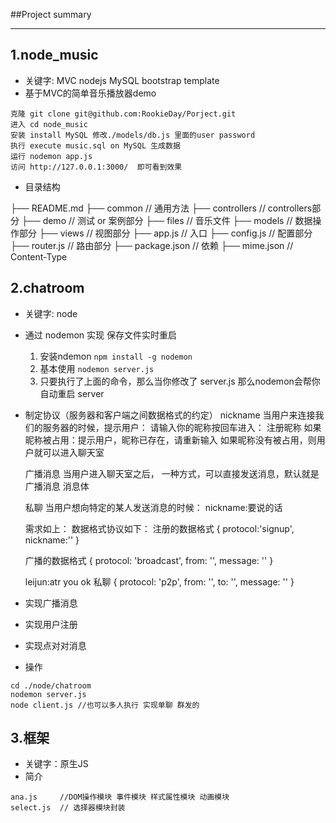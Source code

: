 ##Project summary
***
## 1.node_music 
- 关键字: MVC nodejs MySQL bootstrap template
- 基于MVC的简单音乐播放器demo
```
克隆 git clone git@github.com:RookieDay/Porject.git
进入 cd node_music
安装 install MySQL 修改./models/db.js 里面的user password
执行 execute music.sql on MySQL 生成数据
运行 nodemon app.js
访问 http://127.0.0.1:3000/  即可看到效果
```
- 目录结构
<prev>
├── README.md           
├── common              // 通用方法
├── controllers         // controllers部分
├── demo                // 测试 or 案例部分
├── files               // 音乐文件
├── models              // 数据操作部分
├── views               // 视图部分
├── app.js              // 入口
├── config.js           // 配置部分
├── router.js           // 路由部分
├── package.json        // 依赖
├── mime.json           // Content-Type
</prev>


## 2.chatroom
- 关键字: node
- 通过 nodemon 实现 保存文件实时重启
    1. 安装ndemon ` npm install -g nodemon `
    2. 基本使用 `nodemon server.js`
    3. 只要执行了上面的命令，那么当你修改了 server.js 那么nodemon会帮你自动重启 server
- 制定协议（服务器和客户端之间数据格式的约定）
    nickname
    当用户来连接我们的服务器的时候，提示用户：
    请输入你的昵称按回车进入：
    注册昵称
    如果昵称被占用：提示用户，昵称已存在，请重新输入
    如果昵称没有被占用，则用户就可以进入聊天室

    广播消息
    当用户进入聊天室之后，
    一种方式，可以直接发送消息，默认就是广播消息
    消息体

    私聊
    当用户想向特定的某人发送消息的时候：
    nickname:要说的话

    需求如上：
    数据格式协议如下：
    注册的数据格式
    {
    protocol:'signup',
    nickname:''
    }

    广播的数据格式
    {
    protocol: 'broadcast',
    from: '',
    message: ''
    }

    leijun:atr you ok
    私聊
    {
    protocol: 'p2p',
    from: '',
    to: '',
    message: ''
    }

- 实现广播消息
- 实现用户注册
- 实现点对对消息
- 操作
```
cd ./node/chatroom
nodemon server.js 
node client.js //也可以多人执行 实现单聊 群发的
```

## 3.框架
- 关键字：原生JS
- 简介
```
ana.js     //DOM操作模块 事件模块 样式属性模块 动画模块
select.js  // 选择器模块封装
```